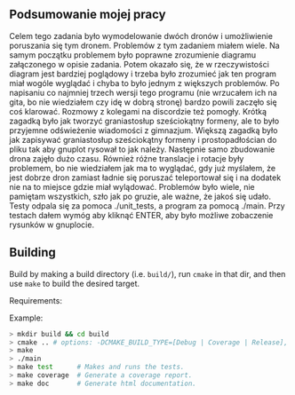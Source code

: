 ## Podsumowanie mojej pracy
Celem tego zadania było wymodelowanie dwóch dronów i umożliwienie poruszania się tym dronem. Problemów z tym zadaniem miałem wiele. Na samym początku problemem było poprawne zrozumienie diagramu załączonego w opisie zadania. Potem okazało się, że w rzeczywistości diagram jest bardziej poglądowy i trzeba było zrozumieć jak ten program miał wogóle wyglądać i chyba to było jednym z większych problemów. Po napisaniu co najmniej trzech wersji tego programu (nie wrzucałem ich na gita, bo nie wiedziałem czy idę w dobrą stronę) bardzo powili zaczęło się coś klarować. Rozmowy z kolegami na discordzie też pomogły. Krótką zagadką było jak tworzyć graniastosłup sześciokątny formeny, ale to było przyjemne odświeżenie wiadomości z gimnazjum. Większą zagadką było jak zapisywać graniastosłup sześciokątny formeny i prostopadłościan do pliku tak aby gnuplot rysował to jak należy. Następnie samo zbudowanie drona zajęło dużo czasu. Również różne translacje i rotacje były problemem, bo nie wiedziałem jak ma to wyglądać, gdy już myślałem, że jest dobrze dron zamiast ładnie się poruszać teleportował się i na dodatek nie na to miejsce gdzie miał wylądować. Problemów było wiele, nie pamiętam wszystkich, szło jak po gruzie, ale ważne, że jakoś się udało. Testy odpala się za pomoca ./unit_tests, a program za pomocą ./main. Przy testach dałem wymóg aby kliknąć ENTER, aby było możliwe zobaczenie rysunków w gnuplocie. 
## Building

Build by making a build directory (i.e. `build/`), run `cmake` in that dir, and then use `make` to build the desired target.

Requirements: 

Example:

``` bash
> mkdir build && cd build
> cmake .. # options: -DCMAKE_BUILD_TYPE=[Debug | Coverage | Release], Debug is default
> make
> ./main
> make test      # Makes and runs the tests.
> make coverage  # Generate a coverage report.
> make doc       # Generate html documentation.
```


